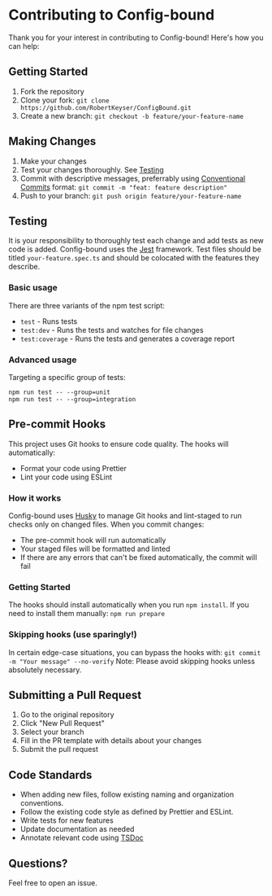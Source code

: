 # Contributing to Config-bound

Thank you for your interest in contributing to Config-bound! Here's how you can help:

## Getting Started

1. Fork the repository
2. Clone your fork: `git clone https://github.com/RobertKeyser/ConfigBound.git`
3. Create a new branch: `git checkout -b feature/your-feature-name`

## Making Changes

1. Make your changes
2. Test your changes thoroughly. See [Testing](#testing)
3. Commit with descriptive messages, preferrably using [Conventional Commits](https://www.conventionalcommits.org/en) format: `git commit -m "feat: feature description"`
4. Push to your branch: `git push origin feature/your-feature-name`

## Testing

It is your responsibility to thoroughly test each change and add tests as new code is added. Config-bound uses the [Jest](https://jestjs.io) framework. Test files should be titled `your-feature.spec.ts` and should be colocated with the features they describe.

### Basic usage

There are three variants of the npm test script:

- `test` - Runs tests
- `test:dev` - Runs the tests and watches for file changes
- `test:coverage` - Runs the tests and generates a coverage report

### Advanced usage

Targeting a specific group of tests:

```
npm run test -- --group=unit
npm run test -- --group=integration
```

## Pre-commit Hooks

This project uses Git hooks to ensure code quality. The hooks will automatically:

- Format your code using Prettier
- Lint your code using ESLint

### How it works

Config-bound uses [Husky](https://typicode.github.io/husky/) to manage Git hooks and lint-staged to run checks only on changed files. When you commit changes:

- The pre-commit hook will run automatically
- Your staged files will be formatted and linted
- If there are any errors that can't be fixed automatically, the commit will fail

### Getting Started

The hooks should install automatically when you run `npm install`. If you need to install them manually: `npm run prepare`

### Skipping hooks (use sparingly!)

In certain edge-case situations, you can bypass the hooks with:
`git commit -m "Your message" --no-verify`
Note: Please avoid skipping hooks unless absolutely necessary.

## Submitting a Pull Request

1. Go to the original repository
2. Click "New Pull Request"
3. Select your branch
4. Fill in the PR template with details about your changes
5. Submit the pull request

## Code Standards

- When adding new files, follow existing naming and organization conventions.
- Follow the existing code style as defined by Prettier and ESLint.
- Write tests for new features
- Update documentation as needed
- Annotate relevant code using [TSDoc](https://tsdoc.org)

## Questions?

Feel free to open an issue.
